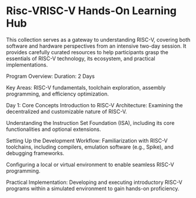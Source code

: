 # Risc-VRISC-V Hands-On Learning Hub
This collection serves as a gateway to understanding RISC-V, covering both software and hardware perspectives from an intensive two-day session. It provides carefully curated resources to help participants grasp the essentials of RISC-V technology, its ecosystem, and practical implementations.

Program Overview:
Duration: 2 Days

Key Areas: RISC-V fundamentals, toolchain exploration, assembly programming, and efficiency optimization.

Day 1: Core Concepts
Introduction to RISC-V Architecture:
Examining the decentralized and customizable nature of RISC-V.

Understanding the Instruction Set Foundation (ISA), including its core functionalities and optional extensions.

Setting Up the Development Workflow:
Familiarization with RISC-V toolchains, including compilers, emulation software (e.g., Spike), and debugging frameworks.

Configuring a local or virtual environment to enable seamless RISC-V programming.

Practical Implementation:
Developing and executing introductory RISC-V programs within a simulated environment to gain hands-on proficiency.

